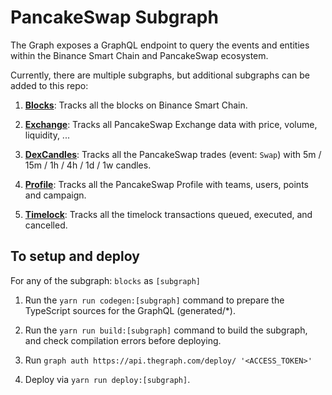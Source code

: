 # PancakeSwap Subgraph

The Graph exposes a GraphQL endpoint to query the events and entities within the Binance Smart Chain and PancakeSwap ecosystem.

Currently, there are multiple subgraphs, but additional subgraphs can be added to this repo:

1. **[Blocks](https://thegraph.com/explorer/subgraph/pancakeswap/blocks)**: Tracks all the blocks on Binance Smart Chain.

2. **[Exchange](https://thegraph.com/explorer/subgraph/pancakeswap/exchange)**: Tracks all PancakeSwap Exchange data with price, volume, liquidity, ...

3. **[DexCandles](https://thegraph.com/explorer/subgraph/pancakeswap/dex-candles)**: Tracks all the PancakeSwap trades (event: `Swap`) with 5m / 15m / 1h / 4h / 1d / 1w candles.

4. **[Profile](https://thegraph.com/explorer/subgraph/pancakeswap/profile)**: Tracks all the PancakeSwap Profile with teams, users, points and campaign.

5. **[Timelock](https://thegraph.com/explorer/subgraph/pancakeswap/timelock)**: Tracks all the timelock transactions queued, executed, and cancelled.

## To setup and deploy

For any of the subgraph: `blocks` as `[subgraph]`

1. Run the `yarn run codegen:[subgraph]` command to prepare the TypeScript sources for the GraphQL (generated/*).

2. Run the `yarn run build:[subgraph]` command to build the subgraph, and check compilation errors before deploying.

3. Run `graph auth https://api.thegraph.com/deploy/ '<ACCESS_TOKEN>'`

4. Deploy via `yarn run deploy:[subgraph]`.
